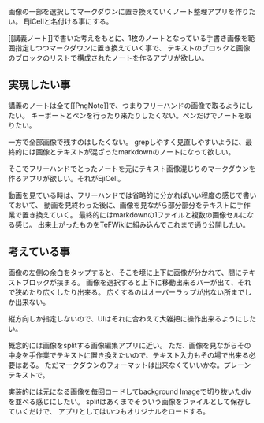 画像の一部を選択してマークダウンに置き換えていくノート整理アプリを作りたい。
EjiCellと名付ける事にする。

[[講義ノート]]で書いた考えをもとに、1枚のノートとなっている手書き画像を範囲指定しつつマークダウンに置き換えていく事で、
テキストのブロックと画像のブロックのリストで構成されたノートを作るアプリが欲しい。

## 実現したい事

講義のノートは全て[[PngNote]]で、つまりフリーハンドの画像で取るようにしたい。
キーボートとペンを行ったり来たりしたくない。ペンだけでノートを取りたい。

一方で全部画像で残すのはしたくない。
grepしやすく見直しやすいように、最終的には画像とテキストが混ざったmarkdownのノートになって欲しい。

そこでフリーハンドでとったノートを元にテキスト画像混じりのマークダウンを作るアプリが欲しい。それがEjiCell。

動画を見ている時は、フリーハンドでは省略的に分かればいい程度の感じで書いておいて、
動画を見終わった後に、画像を見ながら部分部分をテキストに手作業で置き換えていく。
最終的にはmarkdownの1ファイルと複数の画像セルになる感じ。
出来上がったものをTeFWikiに組み込んでこれまで通り公開したい。

## 考えている事

画像の左側の余白をタップすると、そこを境に上下に画像が分かれて、間にテキストブロックが挟まる。
画像を選択すると上下に移動出来るバーが出て、それで狭めたり広くしたり出来る。
広くするのはオーバーラップが出ない所までしか出来ない。

縦方向しか指定しないので、UIはそれに合わえて大雑把に操作出来るようにしたい。

概念的には画像をsplitする画像編集アプリに近い。
ただ、画像を見ながらその中身を手作業でテキストに置き換えたいので、テキスト入力もその場で出来る必要はある。
ただマークダウンのフォーマットは出来なくていいかな。プレーンテキストで。

実装的には元になる画像を毎回ロードしてbackground Imageで切り抜いたdivを並べる感じにしたい。
splitはあくまでそういう画像をファイルとして保存していくだけで、
アプリとしてはいつもオリジナルをロードする。
